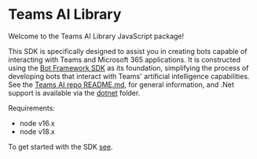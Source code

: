 # Teams AI Library

Welcome to the Teams AI Library JavaScript package! 

This SDK is specifically designed to assist you in creating bots capable of interacting with Teams and Microsoft 365 applications. It is constructed using the [Bot Framework SDK](https://github.com/microsoft/botbuilder-js) as its foundation, simplifying the process of developing bots that interact with Teams' artificial intelligence capabilities. See the [Teams AI repo README.md](https://github.com/microsoft/teams-ai), for general information, and .Net support is available via the [dotnet](https://github.com/microsoft/teams-ai/tree/main/dotnet) folder.

Requirements:
-   node v16.x
-   node v18.x

To get started with the SDK [see](../../../getting-started/00.OVERVIEW.md). 